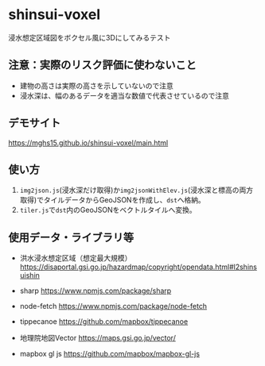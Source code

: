# shinsui-voxel
浸水想定区域図をボクセル風に3Dにしてみるテスト

## 注意：実際のリスク評価に使わないこと
* 建物の高さは実際の高さを示していないので注意
* 浸水深は、幅のあるデータを適当な数値で代表させているので注意

## デモサイト
https://mghs15.github.io/shinsui-voxel/main.html

## 使い方
1. `img2json.js`(浸水深だけ取得)か`img2jsonWithElev.js`(浸水深と標高の両方取得)でタイルデータからGeoJSONを作成し、`dst`へ格納。
2. `tiler.js`で`dst`内のGeoJSONをベクトルタイルへ変換。

## 使用データ・ライブラリ等
* 洪水浸水想定区域（想定最大規模） https://disaportal.gsi.go.jp/hazardmap/copyright/opendata.html#l2shinsuishin
* sharp https://www.npmjs.com/package/sharp
* node-fetch https://www.npmjs.com/package/node-fetch
* tippecanoe https://github.com/mapbox/tippecanoe

* 地理院地図Vector https://maps.gsi.go.jp/vector/
* mapbox gl js https://github.com/mapbox/mapbox-gl-js
